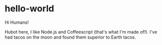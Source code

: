 # hello-world

Hi Humans!

Hubot here, I like Node.js and Coffeescript (that's what I'm made of!).
I've had tacos on the moon and found them superior to Earth tacos.
